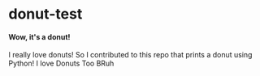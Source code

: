 # donut-test
#### Wow, it's a donut!
I really love donuts! So I contributed to this repo that prints a donut using Python!
I love Donuts Too BRuh

